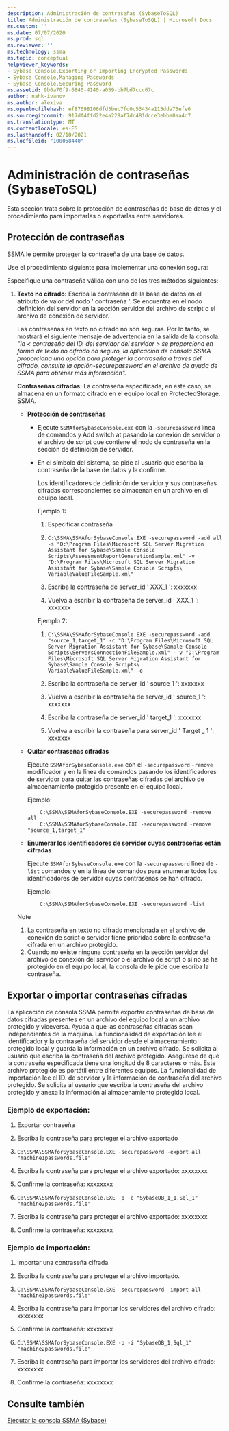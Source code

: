 ```yaml
---
description: Administración de contraseñas (SybaseToSQL)
title: Administración de contraseñas (SybaseToSQL) | Microsoft Docs
ms.custom: ''
ms.date: 07/07/2020
ms.prod: sql
ms.reviewer: ''
ms.technology: ssma
ms.topic: conceptual
helpviewer_keywords:
- Sybase Console,Exporting or Importing Encrypted Passwords
- Sybase Console,Managing Passwords
- Sybase Console,Securing Password
ms.assetid: 9b6a70f9-6840-4140-a059-bb7bd7ccc67c
author: nahk-ivanov
ms.author: alexiva
ms.openlocfilehash: ef87698106dfd3bec7fd0c53434a115dda73efe6
ms.sourcegitcommit: 917df4ffd22e4a229af7dc481dcce3ebba0aa4d7
ms.translationtype: MT
ms.contentlocale: es-ES
ms.lasthandoff: 02/10/2021
ms.locfileid: "100058440"
---
```

# <a name="managing-passwords-sybasetosql"></a>Administración de contraseñas (SybaseToSQL)
Esta sección trata sobre la protección de contraseñas de base de datos y el procedimiento para importarlas o exportarlas entre servidores.

## <a name="securing-password"></a>Protección de contraseñas  
SSMA le permite proteger la contraseña de una base de datos.  
  
Use el procedimiento siguiente para implementar una conexión segura:  
  
Especifique una contraseña válida con uno de los tres métodos siguientes:  
  
1.  **Texto no cifrado:** Escriba la contraseña de la base de datos en el atributo de valor del nodo ' contraseña '. Se encuentra en el nodo definición del servidor en la sección servidor del archivo de script o el archivo de conexión de servidor.  
  
    Las contraseñas en texto no cifrado no son seguras. Por lo tanto, se mostrará el siguiente mensaje de advertencia en la salida de la consola: *"la &lt; contraseña del ID. del servidor del servidor &gt; se proporciona en forma de texto no cifrado no seguro, la aplicación de consola SSMA proporciona una opción para proteger la contraseña a través del cifrado, consulte la opción-securepassword en el archivo de ayuda de SSMA para obtener más información".*  
  
    **Contraseñas cifradas:** La contraseña especificada, en este caso, se almacena en un formato cifrado en el equipo local en ProtectedStorage. SSMA.  
  
    -   **Protección de contraseñas**  
  
        -   Ejecute `SSMAforSybaseConsole.exe` con la `-securepassword` línea de comandos y Add switch at pasando la conexión de servidor o el archivo de script que contiene el nodo de contraseña en la sección de definición de servidor.  
  
        -   En el símbolo del sistema, se pide al usuario que escriba la contraseña de la base de datos y la confirme.  
  
            Los identificadores de definición de servidor y sus contraseñas cifradas correspondientes se almacenan en un archivo en el equipo local.  
            
            Ejemplo 1:  
            
            1. Especificar contraseña
                
            2. `C:\SSMA\SSMAforSybaseConsole.EXE -securepassword -add all -s "D:\Program Files\Microsoft SQL Server Migration Assistant for Sybase\Sample Console Scripts\AssessmentReportGenerationSample.xml" -v "D:\Program Files\Microsoft SQL Server Migration Assistant for Sybase\Sample Console Scripts\ VariableValueFileSample.xml"`
                
            3. Escriba la contraseña de server_id ' XXX_1 ': xxxxxxx
                
            4. Vuelva a escribir la contraseña de server_id ' XXX_1 ': xxxxxxx
            
            Ejemplo 2:
            
            1. `C:\SSMA\SSMAforSybaseConsole.EXE -securepassword -add "source_1,target_1" -c "D:\Program Files\Microsoft SQL Server Migration Assistant for Sybase\Sample Console Scripts\ServersConnectionFileSample.xml" - v "D:\Program Files\Microsoft SQL Server Migration Assistant for Sybase\Sample Console Scripts\ VariableValueFileSample.xml" -o`
                
            2. Escriba la contraseña de server_id ' source_1 ': xxxxxxx
                
            3. Vuelva a escribir la contraseña de server_id ' source_1 ': xxxxxxx
                
            4. Escriba la contraseña de server_id ' target_1 ': xxxxxxx
                
            5. Vuelva a escribir la contraseña para server_id ' Target _ 1 ': xxxxxxx  
    
    -   **Quitar contraseñas cifradas**  
  
        Ejecute `SSMAforSybaseConsole.exe` con el `-securepassword` `-remove` modificador y en la línea de comandos pasando los identificadores de servidor para quitar las contraseñas cifradas del archivo de almacenamiento protegido presente en el equipo local.  
  
        Ejemplo:  
        
        ```console
            C:\SSMA\SSMAforSybaseConsole.EXE -securepassword -remove all
            C:\SSMA\SSMAforSybaseConsole.EXE -securepassword -remove "source_1,target_1"  
        ```
  
    -   **Enumerar los identificadores de servidor cuyas contraseñas están cifradas**  
  
        Ejecute `SSMAforSybaseConsole.exe` con la `-securepassword` línea de `-list` comandos y en la línea de comandos para enumerar todos los identificadores de servidor cuyas contraseñas se han cifrado.  
  
        Ejemplo:  

        ```console
            C:\SSMA\SSMAforSybaseConsole.EXE -securepassword -list  
        ```
  
    > [!NOTE]  
    > 1.  La contraseña en texto no cifrado mencionada en el archivo de conexión de script o servidor tiene prioridad sobre la contraseña cifrada en un archivo protegido.  
    > 2.  Cuando no existe ninguna contraseña en la sección servidor del archivo de conexión del servidor o el archivo de script o si no se ha protegido en el equipo local, la consola de le pide que escriba la contraseña.  
  
## <a name="exporting-or-importing-encrypted-passwords"></a>Exportar o importar contraseñas cifradas  
La aplicación de consola SSMA permite exportar contraseñas de base de datos cifradas presentes en un archivo del equipo local a un archivo protegido y viceversa. Ayuda a que las contraseñas cifradas sean independientes de la máquina. La funcionalidad de exportación lee el identificador y la contraseña del servidor desde el almacenamiento protegido local y guarda la información en un archivo cifrado. Se solicita al usuario que escriba la contraseña del archivo protegido. Asegúrese de que la contraseña especificada tiene una longitud de 8 caracteres o más. Este archivo protegido es portátil entre diferentes equipos. La funcionalidad de importación lee el ID. de servidor y la información de contraseña del archivo protegido. Se solicita al usuario que escriba la contraseña del archivo protegido y anexa la información al almacenamiento protegido local.  
  
### <a name="export-example"></a>Ejemplo de exportación:  

1. Exportar contraseña
    
2. Escriba la contraseña para proteger el archivo exportado
    
3. `C:\SSMA\SSMAforSybaseConsole.EXE -securepassword -export all "machine1passwords.file"`
    
4. Escriba la contraseña para proteger el archivo exportado: xxxxxxxx
    
5. Confirme la contraseña: xxxxxxxx
    
6. `C:\SSMA\SSMAforSybaseConsole.EXE -p -e "SybaseDB_1_1,Sql_1" "machine2passwords.file"`
    
7. Escriba la contraseña para proteger el archivo exportado: xxxxxxxx
    
8. Confirme la contraseña: xxxxxxxx  
  
### <a name="import-example"></a>Ejemplo de importación:  

1. Importar una contraseña cifrada
    
2. Escriba la contraseña para proteger el archivo importado.
    
3. `C:\SSMA\SSMAforSybaseConsole.EXE -securepassword -import all "machine1passwords.file"`
    
4. Escriba la contraseña para importar los servidores del archivo cifrado: xxxxxxxx
    
5. Confirme la contraseña: xxxxxxxx
    
6. `C:\SSMA\SSMAforSybaseConsole.EXE -p -i "SybaseDB_1,Sql_1" "machine2passwords.file"`
    
7. Escriba la contraseña para importar los servidores del archivo cifrado: xxxxxxxx
    
8. Confirme la contraseña: xxxxxxxx  
  
## <a name="see-also"></a>Consulte también  
[Ejecutar la consola SSMA (Sybase)](./executing-the-ssma-console-sybasetosql.md)  
